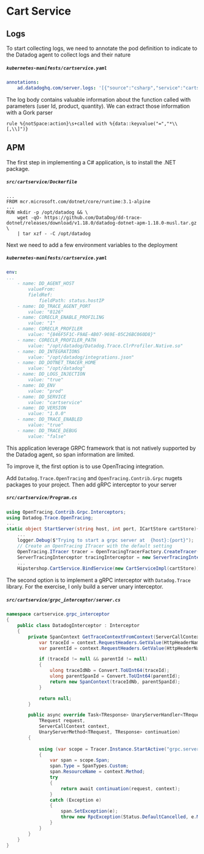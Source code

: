 Cart Service
===================

## Logs
To start collecting logs, we need to annotate the pod definition to indicate to the Datadog agent to collect logs and their nature

##### **`kubernetes-manifests/cartservice.yaml`**
```yaml
annotations:
    ad.datadoghq.com/server.logs: '[{"source":"csharp","service":"cartservice", "sourcecategory":"sourcecode", "file":"file"}]'
```

The log body contains valuable information about the function called with parameters (user Id, product, quantity).
We can extract those information with a Gork parser

```regex
rule %{notSpace:action}\s+called with %{data::keyvalue("=","*\\[,\\]")}
```

## APM

The first step in implementing a C# application, is to install the .NET package.

##### **`src/cartservice/Dockerfile`**
```docker
...
FROM mcr.microsoft.com/dotnet/core/runtime:3.1-alpine
...
RUN mkdir -p /opt/datadog && \
    wget -qO- https://github.com/DataDog/dd-trace-dotnet/releases/download/v1.18.0/datadog-dotnet-apm-1.18.0-musl.tar.gz \
    | tar xzf - -C /opt/datadog

```

Next we need to add a few environment variables to the deployment

##### **`kubernetes-manifests/cartservice.yaml`**
```yaml
env:
...
    - name: DD_AGENT_HOST
        valueFrom:
        fieldRef:
            fieldPath: status.hostIP
    - name: DD_TRACE_AGENT_PORT
        value: "8126"
    - name: CORECLR_ENABLE_PROFILING
        value: "1"
    - name: CORECLR_PROFILER
        value: "{846F5F1C-F9AE-4B07-969E-05C26BC060D8}"
    - name: CORECLR_PROFILER_PATH
        value: "/opt/datadog/Datadog.Trace.ClrProfiler.Native.so"
    - name: DD_INTEGRATIONS
        value: "/opt/datadog/integrations.json"
    - name: DD_DOTNET_TRACER_HOME
        value: "/opt/datadog"
    - name: DD_LOGS_INJECTION
        value: "true"
    - name: DD_ENV
        value: "prod"
    - name: DD_SERVICE
        value: "cartservice"
    - name: DD_VERSION
        value: "1.0.0"
    - name: DD_TRACE_ENABLED
        value: "true"
    - name: DD_TRACE_DEBUG
        value: "false"
```

This application leverage GRPC framework that is not natively supported by the Datadog agent, so span information are limited.

To improve it, the first option is to use OpenTracing integration.

Add `Datadog.Trace.OpenTracing` and `OpenTracing.Contrib.Grpc` nugets packages to your project. Then add gRPC interceptor to your server

##### **`src/cartservice/Program.cs`**
```csharp
using OpenTracing.Contrib.Grpc.Interceptors;
using Datadog.Trace.OpenTracing;
...
static object StartServer(string host, int port, ICartStore cartStore){
    ...
    logger.Debug($"Trying to start a grpc server at  {host}:{port}");
    // Create an OpenTracing ITracer with the default setting
    OpenTracing.ITracer tracer = OpenTracingTracerFactory.CreateTracer();
    ServerTracingInterceptor tracingInterceptor = new ServerTracingInterceptor(tracer);
    ...
    Hipstershop.CartService.BindService(new CartServiceImpl(cartStore)).Intercept(tracingInterceptor),
```

The second option is to implement a gRPC interceptor with `Datadog.Trace` library. For the exercise, I only build a server unary interceptor.

##### **`src/cartservice/grpc_interceptor/server.cs`**
```csharp
namespace cartservice.grpc_interceptor
{
    public class DatadogInterceptor : Interceptor
    {
        private SpanContext GetTraceContextFromContext(ServerCallContext context) {
            var traceId = context.RequestHeaders.GetValue(HttpHeaderNames.TraceId);
            var parentId = context.RequestHeaders.GetValue(HttpHeaderNames.ParentId);

            if (traceId != null && parentId != null)
            {
                ulong traceIdNb = Convert.ToUInt64(traceId);
                ulong parentSpanId = Convert.ToUInt64(parentId);
                return new SpanContext(traceIdNb, parentSpanId);
            }

            return null;
        }

        public async override Task<TResponse> UnaryServerHandler<TRequest, TResponse>(
            TRequest request,
            ServerCallContext context,
            UnaryServerMethod<TRequest, TResponse> continuation)
        {
            
            using (var scope = Tracer.Instance.StartActive("grpc.server", parent: GetTraceContextFromContext(context)))
            {
                var span = scope.Span;
                span.Type = SpanTypes.Custom;
                span.ResourceName = context.Method;
                try
                {
                    return await continuation(request, context);
                }
                catch (Exception e)
                {
                    span.SetException(e);
                    throw new RpcException(Status.DefaultCancelled, e.Message);
                }
            }
        }
    }
}
```
